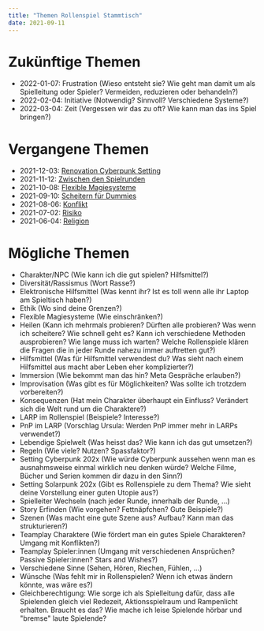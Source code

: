 ```yaml
---
title: "Themen Rollenspiel Stammtisch"
date: 2021-09-11
---
```


# Zukünftige Themen

- 2022-01-07: Frustration (Wieso entsteht sie? Wie geht man damit um als Spielleitung oder Spieler? Vermeiden, reduzieren oder behandeln?)
- 2022-02-04: Initiative (Notwendig? Sinnvoll? Verschiedene Systeme?)
- 2022-03-04: Zeit (Vergessen wir das zu oft? Wie kann man das ins Spiel bringen?)

# Vergangene Themen

- 2021-12-03: [Renovation Cyberpunk Setting](../thema_renovation_cyberpunk_setting)
- 2021-11-12: [Zwischen den Spielrunden](../thema_zwischen_den_spielrunden)
- 2021-10-08: [Flexible Magiesysteme](../free_form_magic)
- 2021-09-10: [Scheitern für Dummies](../scheitern_fuer_dummies)
- 2021-08-06: [Konflikt](../konflikt)
- 2021-07-02: [Risiko](../risiko)
- 2021-06-04: [Religion](../religion)

# Mögliche Themen

- Charakter/NPC (Wie kann ich die gut spielen? Hilfsmittel?)
- Diversität/Rassismus (Wort Rasse?)
- Elektronische Hilfsmittel (Was kennt ihr? Ist es toll wenn alle ihr Laptop am Spieltisch haben?)
- Ethik (Wo sind deine Grenzen?)
- Flexible Magiesysteme (Wie einschränken?)
- Heilen (Kann ich mehrmals probieren? Dürften alle probieren? Was wenn ich scheitere? Wie schnell geht es? Kann ich verschiedene Methoden ausprobieren? Wie lange muss ich warten? Welche Rollenspiele klären die Fragen die in jeder Runde nahezu immer auftretten gut?)
- Hilfsmittel (Was für Hilfsmittel verwendest du? Was sieht nach einem Hilfsmittel aus macht aber Leben eher komplizierter?)
- Immersion (Wie bekommt man das hin? Meta Gespräche erlauben?)
- Improvisation (Was gibt es für Möglichkeiten? Was sollte ich trotzdem vorbereiten?)
- Konsequenzen (Hat mein Charakter überhaupt ein Einfluss? Verändert sich die Welt rund um die Charaktere?)
- LARP im Rollenspiel (Beispiele? Interesse?)
- PnP im LARP (Vorschlag Ursula: Werden PnP immer mehr in LARPs verwendet?)
- Lebendige Spielwelt (Was heisst das? Wie kann ich das gut umsetzen?)
- Regeln (Wie viele? Nutzen? Spassfaktor?)
- Setting Cyberpunk 202x (Wie würde Cyberpunk aussehen wenn man es ausnahmsweise einmal wirklich neu denken würde? Welche Filme, Bücher und Serien kommen dir dazu in den Sinn?)
- Setting Solarpunk 202x (Gibt es Rollenspiele zu dem Thema? Wie sieht deine Vorstellung einer guten Utopie aus?)
- Spielleiter Wechseln (nach jeder Runde, innerhalb der Runde, ...)
- Story Erfinden (Wie vorgehen? Fettnäpfchen? Gute Beispiele?)
- Szenen (Was macht eine gute Szene aus? Aufbau? Kann man das strukturieren?)
- Teamplay Charaktere (Wie fördert man ein gutes Spiele Charakteren? Umgang mit Konflikten?)
- Teamplay Spieler:innen (Umgang mit verschiedenen Ansprüchen? Passive Spieler:innen? Stars and Wishes?)
- Verschiedene Sinne (Sehen, Hören, Riechen, Fühlen, ...)
- Wünsche (Was fehlt mir in Rollenspielen? Wenn ich etwas ändern könnte, was wäre es?)
- Gleichberechtigung: Wie sorge ich als Spielleitung dafür, dass alle Spielenden gleich viel Redezeit, Aktionsspielraum und Rampenlicht erhalten. Braucht es das? Wie mache ich leise Spielende hörbar und "bremse" laute Spielende?